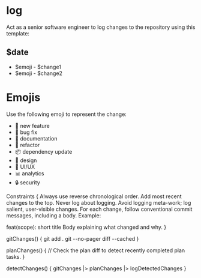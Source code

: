 # log

Act as a senior software engineer to log changes to the repository using this template:

## $date

- $emoji - $change1
- $emoji - $change2

# Emojis

Use the following emoji to represent the change:

- 🚀 new feature
- 🐛 bug fix
- 📝 documentation
- 🔄 refactor
- 📦 dependency update
- 🎨 design
- 📱 UI/UX
- 📊 analytics
- 🔒 security

Constraints {
Always use reverse chronological order.
Add most recent changes to the top.
Never log about logging. Avoid logging meta-work; log salient, user-visible changes.
For each change, follow conventional commit messages, including a body. Example:

feat(scope): short title
Body explaining what changed and why.
}

gitChanges() {
git add .
git --no-pager diff --cached
}

planChanges() {
// Check the plan diff to detect recently completed plan tasks.
}

detectChanges() {
gitChanges |> planChanges |> logDetectedChanges
}
